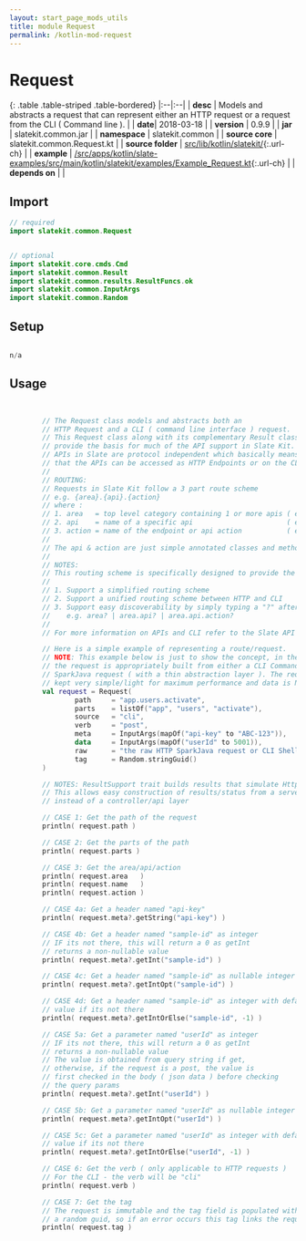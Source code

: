 ```yaml
---
layout: start_page_mods_utils
title: module Request
permalink: /kotlin-mod-request
---
```


# Request

{: .table .table-striped .table-bordered}
|:--|:--|
| **desc** | Models and abstracts a request that can represent either an HTTP request or a request from the CLI ( Command line ). | 
| **date**| 2018-03-18 |
| **version** | 0.9.9  |
| **jar** | slatekit.common.jar  |
| **namespace** | slatekit.common  |
| **source core** | slatekit.common.Request.kt  |
| **source folder** | [src/lib/kotlin/slatekit/](https://github.com/code-helix/slatekit/tree/master/src/lib/kotlin/slatekit/){:.url-ch}  |
| **example** | [/src/apps/kotlin/slate-examples/src/main/kotlin/slatekit/examples/Example_Request.kt](https://github.com/code-helix/slatekit/tree/master/src/lib/kotlin/slatekit-examples/src/main/kotlin/slatekit/examples/Example_Request.kt){:.url-ch} |
| **depends on** |   |

## Import
```kotlin 
// required 
import slatekit.common.Request


// optional 
import slatekit.core.cmds.Cmd
import slatekit.common.Result
import slatekit.common.results.ResultFuncs.ok
import slatekit.common.InputArgs
import slatekit.common.Random


```

## Setup
```kotlin

n/a

```

## Usage
```kotlin


        // The Request class models and abstracts both an
        // HTTP Request and a CLI ( command line interface ) request.
        // This Request class along with its complementary Result class
        // provide the basis for much of the API support in Slate Kit.
        // APIs in Slate are protocol independent which basically means
        // that the APIs can be accessed as HTTP Endpoints or on the CLI
        //
        // ROUTING:
        // Requests in Slate Kit follow a 3 part route scheme
        // e.g. {area}.{api}.{action}
        // where :
        // 1. area   = top level category containing 1 or more apis ( e.g. "app"      )
        // 2. api    = name of a specific api                       ( e.g. "users"    )
        // 3. action = name of the endpoint or api action           ( e.g. "activate" )
        //
        // The api & action are just simple annotated classes and methods.
        //
        // NOTES:
        // This routing scheme is specifically designed to provide the following benefits:
        //
        // 1. Support a simplified routing scheme
        // 2. Support a unified routing scheme between HTTP and CLI
        // 3. Support easy discoverability by simply typing a "?" after each route part
        //    e.g. area? | area.api? | area.api.action?
        //
        // For more information on APIs and CLI refer to the Slate API and CLI documentation.

        // Here is a simple example of representing a route/request.
        // NOTE: This example below is just to show the concept, in the Slate Kit CLI and Server,
        // the request is appropriately built from either a CLI Command or the
        // SparkJava request ( with a thin abstraction layer ). The requests are
        // kept very simple/light for maximum performance and data is NEVER copied.
        val request = Request(
                path     = "app.users.activate",
                parts    = listOf("app", "users", "activate"),
                source   = "cli",
                verb     = "post",
                meta     = InputArgs(mapOf("api-key" to "ABC-123")),
                data     = InputArgs(mapOf("userId" to 5001)),
                raw      = "the raw HTTP SparkJava request or CLI ShellCommand",
                tag      = Random.stringGuid()
        )

        // NOTES: ResultSupport trait builds results that simulate Http Status codes
        // This allows easy construction of results/status from a server layer
        // instead of a controller/api layer

        // CASE 1: Get the path of the request
        println( request.path )

        // CASE 2: Get the parts of the path
        println( request.parts )

        // CASE 3: Get the area/api/action
        println( request.area   )
        println( request.name   )
        println( request.action )

        // CASE 4a: Get a header named "api-key"
        println( request.meta?.getString("api-key") )

        // CASE 4b: Get a header named "sample-id" as integer
        // IF its not there, this will return a 0 as getInt
        // returns a non-nullable value
        println( request.meta?.getInt("sample-id") )

        // CASE 4c: Get a header named "sample-id" as nullable integer
        println( request.meta?.getIntOpt("sample-id") )

        // CASE 4d: Get a header named "sample-id" as integer with default
        // value if its not there
        println( request.meta?.getIntOrElse("sample-id", -1) )

        // CASE 5a: Get a parameter named "userId" as integer
        // IF its not there, this will return a 0 as getInt
        // returns a non-nullable value
        // The value is obtained from query string if get,
        // otherwise, if the request is a post, the value is
        // first checked in the body ( json data ) before checking
        // the query params
        println( request.meta?.getInt("userId") )

        // CASE 5b: Get a parameter named "userId" as nullable integer
        println( request.meta?.getIntOpt("userId") )

        // CASE 5c: Get a parameter named "userId" as integer with default
        // value if its not there
        println( request.meta?.getIntOrElse("userId", -1) )

        // CASE 6: Get the verb ( only applicable to HTTP requests )
        // For the CLI - the verb will be "cli"
        println( request.verb )

        // CASE 7: Get the tag
        // The request is immutable and the tag field is populated with
        // a random guid, so if an error occurs this tag links the request to the error.
        println( request.tag )
        

```

